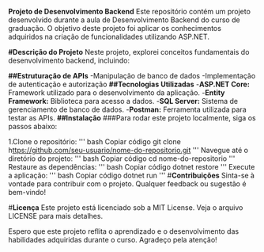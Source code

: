 **Projeto de Desenvolvimento Backend**
Este repositório contém um projeto desenvolvido durante a aula de Desenvolvimento Backend do curso de graduação. O objetivo deste projeto foi aplicar os conhecimentos adquiridos na criação de funcionalidades utilizando ASP.NET.

**#Descrição do Projeto**
Neste projeto, explorei conceitos fundamentais do desenvolvimento backend, incluindo:

**##Estruturação de APIs**
-Manipulação de banco de dados
-Implementação de autenticação e autorização
**##Tecnologias Utilizadas**
-**ASP.NET Core:** Framework utilizado para o desenvolvimento da aplicação.
-**Entity Framework:** Biblioteca para acesso a dados.
-**SQL Server:** Sistema de gerenciamento de banco de dados.
-**Postman:** Ferramenta utilizada para testar as APIs.
**##Instalação**
###Para rodar este projeto localmente, siga os passos abaixo:

1.Clone o repositório:
'''
bash
Copiar código
git clone h[ttps://github.com/seu-usuario/nome-do-repositorio.git](https://github.com/Juliarobertasa/mf-dev-backend-2024)
'''
Navegue até o diretório do projeto:
'''
bash
Copiar código
cd nome-do-repositorio
'''
Restaure as dependências:
'''
bash
Copiar código
dotnet restore
'''
Execute a aplicação:
'''
bash
Copiar código
dotnet run
'''
#**Contribuições**
Sinta-se à vontade para contribuir com o projeto. Qualquer feedback ou sugestão é bem-vindo!

#**Licença**
Este projeto está licenciado sob a MIT License. Veja o arquivo LICENSE para mais detalhes.

Espero que este projeto reflita o aprendizado e o desenvolvimento das habilidades adquiridas durante o curso. Agradeço pela atenção!
